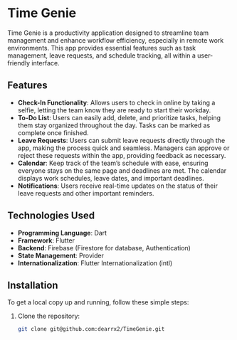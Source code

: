 # Time Genie

Time Genie is a productivity application designed to streamline team management and enhance workflow efficiency, especially in remote work environments. This app provides essential features such as task management, leave requests, and schedule tracking, all within a user-friendly interface.

## Features

- **Check-In Functionality**: Allows users to check in online by taking a selfie, letting the team know they are ready to start their workday.
- **To-Do List**: Users can easily add, delete, and prioritize tasks, helping them stay organized throughout the day. Tasks can be marked as complete once finished.
- **Leave Requests**: Users can submit leave requests directly through the app, making the process quick and seamless. Managers can approve or reject these requests within the app, providing feedback as necessary.
- **Calendar**: Keep track of the team’s schedule with ease, ensuring everyone stays on the same page and deadlines are met. The calendar displays work schedules, leave dates, and important deadlines.
- **Notifications**: Users receive real-time updates on the status of their leave requests and other important reminders.

## Technologies Used

- **Programming Language**: Dart
- **Framework**: Flutter
- **Backend**: Firebase (Firestore for database, Authentication)
- **State Management**: Provider
- **Internationalization**: Flutter Internationalization (intl)

## Installation

To get a local copy up and running, follow these simple steps:

1. Clone the repository:
   ```bash
   git clone git@github.com:dearrx2/TimeGenie.git
